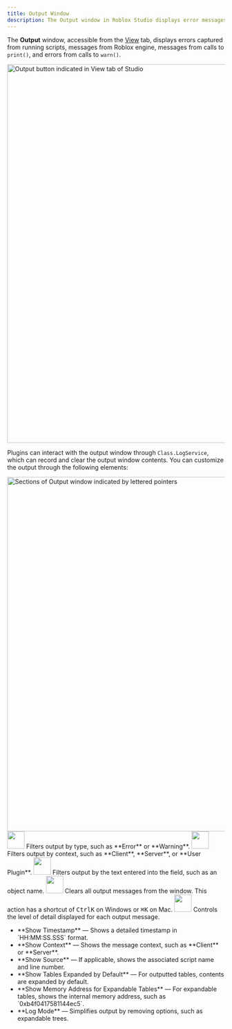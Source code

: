 ```yaml
---
title: Output Window
description: The Output window in Roblox Studio displays error messages, calls to print(), and calls to warn().
---
```


The **Output** window, accessible from the [View](./view-tab.md) tab, displays errors captured from running scripts, messages from Roblox engine, messages from calls to `print()`, and errors from calls to `warn()`.

<img src="../assets/studio/general/View-Tab-Output.png" width="876" alt="Output button indicated in View tab of Studio" />

Plugins can interact with the output window through `Class.LogService`, which can record and clear the output window contents. You can customize the output through the following elements:

<img src="../assets/studio/general/Output-Window-Diagram.png" width="820" alt="Sections of Output window indicated by lettered pointers" />

<Grid container spacing={2}>
	<Grid item><img src="../assets/misc/Box-Label-A.png" width="40" /></Grid>
	<Grid item xs={10} sm={11} md={11} lg={11} style={{margin:"9px 0px;"}}>Filters output by type, such as **Error** or **Warning**.</Grid>
</Grid>
<Grid container spacing={2}>
	<Grid item><img src="../assets/misc/Box-Label-B.png" width="40" /></Grid>
	<Grid item xs={10} sm={11} md={11} lg={11} style={{margin:"9px 0px;"}}>Filters output by context, such as **Client**, **Server**, or **User Plugin**.</Grid>
</Grid>
<Grid container spacing={2}>
	<Grid item><img src="../assets/misc/Box-Label-C.png" width="40" /></Grid>
	<Grid item xs={10} sm={11} md={11} lg={11} style={{margin:"9px 0px;"}}>Filters output by the text entered into the field, such as an object name.</Grid>
</Grid>
<Grid container spacing={2}>
	<Grid item><img src="../assets/misc/Box-Label-D.png" width="40" /></Grid>
	<Grid item xs={10} sm={11} md={11} lg={11} style={{margin:"9px 0px;"}}> Clears all output messages from the window. This action has a shortcut of <kbd>Ctrl</kbd><kbd>K</kbd> on Windows or <kbd>⌘</kbd><kbd>K</kbd> on Mac.</Grid>
</Grid>
<Grid container spacing={2}>
	<Grid item><img src="../assets/misc/Box-Label-E.png" width="40" /></Grid>
	<Grid item xs={10} sm={11} md={11} lg={11} style={{margin:"9px 0px;"}}>Controls the level of detail displayed for each output message.<ul><li>**Show Timestamp** &mdash; Shows a detailed timestamp in `HH:MM:SS.SSS` format.</li><li>**Show Context** &mdash; Shows the message context, such as **Client** or **Server**.</li><li>**Show Source** &mdash; If applicable, shows the associated script name and line number.</li><li>**Show Tables Expanded by Default** &mdash; For outputted tables, contents are expanded by default.</li><li>**Show Memory Address for Expandable Tables** &mdash; For expandable tables, shows the internal memory address, such as `0xb4f0417581144ec5`.</li><li>**Log Mode** &mdash; Simplifies output by removing options, such as expandable trees.</li></ul></Grid>
</Grid>
